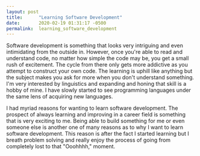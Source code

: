 ```yaml
---
layout: post
title:      "Learning Software Development"
date:       2020-02-19 01:31:17 -0500
permalink:  learning_software_development
---
```



Software development is something that looks very intriguing and even intimidating from the outside in. However, once you're able to read and understand code, no matter how simple the code may be, you get a small rush of excitement. The cycle from there only gets more addictive as you attempt to construct your own code. The learning is uphill like anything but the subject makes you ask for more when you don't understand something. I'm very interested by linguistics and expanding and honing that skill is a hobby of mine. I have slowly started to see programming languages under the same lens of acquiring new languages.

I had myriad reasons for wanting to learn software development. The prospect of always learning and improving in a career field is something that is very exciting to me. Being able to build something for me or even someone else is another one of many reasons as to why I want to learn software development. This reason is after the fact I started learning but I breath problem solving and really enjoy the process of going from completely lost to that "Ooohhhh," moment.   
